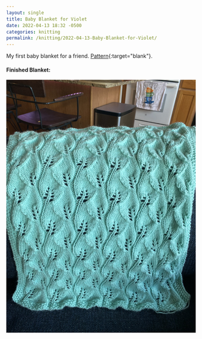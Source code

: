 ```yaml
---
layout: single
title: Baby Blanket for Violet
date: 2022-04-13 18:32 -0500
categories: knitting
permalink: /knitting/2022-04-13-Baby-Blanket-for-Violet/
---
```

My first baby blanket for a friend. [Pattern](https://www.ravelry.com/patterns/library/leafy-baby-blanket){:target="blank"}.

#### Finished Blanket:
<a href="/assets/images/knitting/knitting-2021-04-13-img1-6B6B8A02-38C3-4484-8F19-C7ECEC160C37.jpeg" target="_blank" class="daily-doodle-link">
  <img src="/assets/images/knitting/knitting-2021-04-13-img1-6B6B8A02-38C3-4484-8F19-C7ECEC160C37.jpeg" alt="Baby Blanket for Violet" class="daily-doodle-image">
</a>

